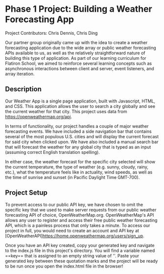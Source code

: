 # Phase 1 Project: Building a Weather Forecasting App
Project Contributors: Chris Dennis, Chris Ding

Our partner group originally came up with the idea to create a weather forecasting application due to the wide array or public weather forecasting APIs available to us, as well as the relatively straightforward nature of building this type of application. As part of our learning curriculum for Flatiron School, we aimed to reinforce several learning concepts such as asynchronous interactions between client and server, event listeners, and array iteration.

## Description
Our Weather App is a single page application, built with Javascript, HTML, and CSS. This application allows the user to search a city globally and see the current weather for that city. This project uses data from https://openweathermap.org/api.

In terms of functionality, our project handles a couple of major weather forecasting events. We have included a side navigation bar that contains several of the most populous U.S. cities and will display the current forecast for said city when clicked upon. We have also included a manual search bar that will forecast the weather for any global city that is typed as an input (assuming correct English translation spelling). 

In either case, the weather forecast for the specific city selected will show the current temperature, the type of weather (e.g. sunny, cloudy, rainy, etc.), what the temperature feels like in actuality, wind speeds, as well as the time of sunrise and sunset (in Pacific Daylight Time GMT-700).

## Project Setup
To prevent access to our public API key, we have chosen to omit the specific key that we used to make server requests from our public weather forecasting API of choice, OpenWeatherMap.org. OpenWeatherMap's API allows any user to register and access their free public weather forecasting API, which is a painless process that only takes a minute. To access our project in full, you would need to create an account and API key at [OpenWeatherAPI]https://home.openweathermap.org/users/sign_up.

Once you have an API key created, copy your generated key and navigate to the index.js file in this project's directory. You will find a variable named ==key== that is assigned to an empty string value of ''. Paste your generated key between these quotation marks and the project will be ready to be run once you open the index.html file in the browser!